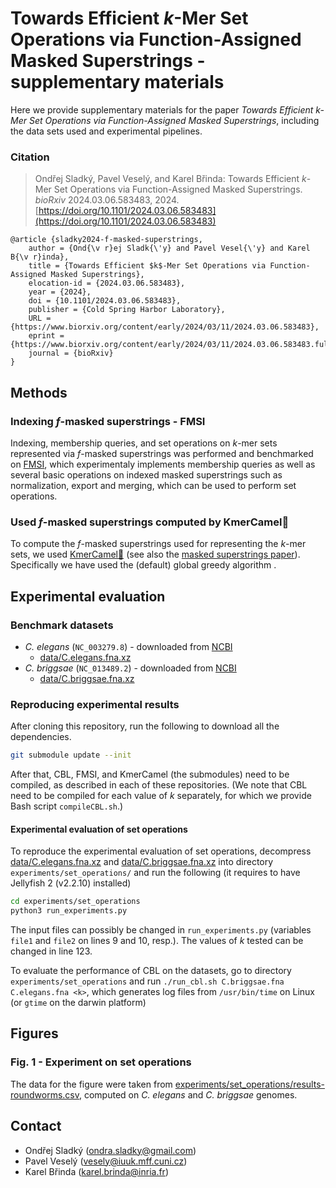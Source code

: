# Towards Efficient *k*-Mer Set Operations via Function-Assigned Masked Superstrings - supplementary materials

Here we provide supplementary materials for the paper *Towards Efficient k-Mer Set Operations via Function-Assigned Masked Superstrings*, including the data sets used and experimental pipelines.

### Citation

> Ondřej Sladký, Pavel Veselý, and Karel Břinda: Towards Efficient *k*-Mer Set Operations via Function-Assigned Masked Superstrings.
> *bioRxiv* 2024.03.06.583483, 2024. [https://doi.org/10.1101/2024.03.06.583483](https://doi.org/10.1101/2024.03.06.583483)

```
@article {sladky2024-f-masked-superstrings,
	author = {Ond{\v r}ej Sladk{\'y} and Pavel Vesel{\'y} and Karel B{\v r}inda},
	title = {Towards Efficient $k$-Mer Set Operations via Function-Assigned Masked Superstrings},
	elocation-id = {2024.03.06.583483},
	year = {2024},
	doi = {10.1101/2024.03.06.583483},
	publisher = {Cold Spring Harbor Laboratory},
	URL = {https://www.biorxiv.org/content/early/2024/03/11/2024.03.06.583483},
	eprint = {https://www.biorxiv.org/content/early/2024/03/11/2024.03.06.583483.full.pdf},
	journal = {bioRxiv}
}

```

## Methods

### Indexing $f$-masked superstrings - FMSI

Indexing, membership queries, and set operations on $k$-mer sets represented via $f$-masked superstrings
was performed and benchmarked on [FMSI](https://github.com/OndrejSladky/fmsi),
which experimentaly implements membership queries as well as several basic operations on indexed
masked superstrings such as normalization, export and merging, which can be used to perform set operations.

### Used $f$-masked superstrings computed by KmerCamel🐫
To compute the $f$-masked superstrings used for representing the $k$-mer sets, we used [KmerCamel🐫](tps://github.com/OndrejSladky/kmercamel)  (see also the [masked superstrings paper](https://doi.org/10.1101/2023.02.01.526717)).
Specifically we have used the (default) global greedy algorithm .

## Experimental evaluation

### Benchmark datasets

* *C. elegans* (`NC_003279.8`) - downloaded from [NCBI](https://www.ncbi.nlm.nih.gov)
  - [data/C.elegans.fna.xz](data/C.elegans.fna.xz)
* *C. briggsae* (`NC_013489.2`) - downloaded from [NCBI](https://www.ncbi.nlm.nih.gov)
  - [data/C.briggsae.fna.xz](data/C.briggsae.fna.xz)



### Reproducing experimental results

After cloning this repository, run the following to download all the dependencies.

```bash 
git submodule update --init
```
After that, CBL, FMSI, and KmerCamel (the submodules) need to be compiled, as described in each of these repositories.
(We note that CBL need to be compiled for each value of *k* separately, for which we provide Bash script `compileCBL.sh`.)

#### Experimental evaluation of set operations

To reproduce the experimental evaluation of set operations, 
decompress [data/C.elegans.fna.xz](data/C.elegans.fna.xz) and [data/C.briggsae.fna.xz](data/C.briggsae.fna.xz) into directory `experiments/set_operations/`
and run the following (it requires to have Jellyfish 2 (v2.2.10) installed)

```bash
cd experiments/set_operations
python3 run_experiments.py
```

The input files can possibly be changed in `run_experiments.py` (variables `file1` and `file2` on lines 9 and 10, resp.). The values of *k* tested can be changed in line 123.

To evaluate the performance of CBL on the datasets, go to directory `experiments/set_operations` and run `./run_cbl.sh C.briggsae.fna C.elegans.fna <k>`, which generates log files from `/usr/bin/time` on Linux (or `gtime` on the darwin platform)

## Figures

### Fig. 1 - Experiment on set operations

The data for the figure were taken from [experiments/set_operations/results-roundworms.csv](experiments/set_operations/results-roundworms.csv), computed on *C. elegans* and *C. briggsae* genomes.

## Contact

* Ondřej Sladký (ondra.sladky@gmail.com)
* Pavel Veselý (vesely@iuuk.mff.cuni.cz)
* Karel Břinda (karel.brinda@inria.fr)
